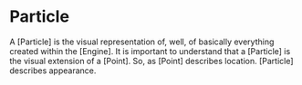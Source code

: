 # Particle
A [Particle] is the visual representation of, well, of basically everything created within the [Engine]. It is important to understand that a [Particle] is the visual extension of a [Point]. So, as [Point] describes location. [Particle] describes appearance.
